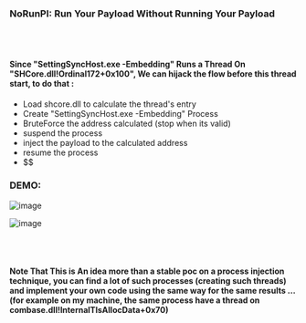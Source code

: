 ### NoRunPI: Run Your Payload Without Running Your Payload


<br>
<br>

#### Since "SettingSyncHost.exe -Embedding" Runs a Thread On "SHCore.dll!Ordinal172+0x100", We can hijack the flow before this thread start, to do that :

- Load shcore.dll to calculate the thread's entry
- Create "SettingSyncHost.exe -Embedding" Process
- BruteForce the address calculated (stop when its valid)
- suspend the process
- inject the payload to the calculated address
- resume the process
- $$




### DEMO:
![image](https://user-images.githubusercontent.com/111295429/196046411-1adc092c-55a6-49bb-8cee-d12bf341296d.png)

![image](https://user-images.githubusercontent.com/111295429/196044925-4c8d3b1d-90a4-42cd-90f5-4f43e188c91e.png)


<br>
<br>

#### Note That This is An idea more than a stable poc on a process injection technique, you can find a lot of such processes (creating such threads) and implement your own code using the same way for the same results ... (for example on my machine, the same process have a thread on combase.dll!InternalTlsAllocData+0x70)
